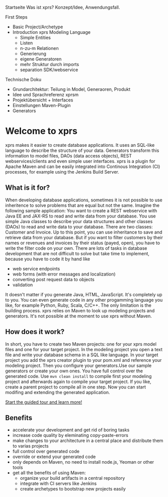 Startseite
Was ist xprs? Konzept/Idee, Anwendungsfall.

First Steps
* Basic Project/Archetype
* Introduction xprs Modeling Language
  * Simple Entities
  * Listen
  * n-zu-m Relationen
  * Generierung
  * eigene Generatoren
  * mehr Struktur durch imports
  * separation SDK/webservice
  
  
Technische Doku
  * Grundarchitektur: Teilung in Model, Generaoren, Produkt
  * Idee und Sprachreferenz xprsm
  * Projektübersicht + Interfaces
  * Einstellungen Maven-Plugin
  * Generators


# Welcome to xprs

xprs makes it easier to create database applications. It uses an SQL-like language to describe the structure of your data. Generators transform this information to model files, DAOs (data access objects), REST webservices/clients and even simple user interfaces.
xprs is a plugin for Apache Maven and can be easily integrated into Continous Integration (CI) processes, for example using the Jenkins Build Server.


## What is it for?

When developing database applications, sometimes it is not possible to use inheritence to solve problems that are equal but not the same. Imagine the following sample application: You want to create a REST webservice with Java EE and JAX-RS to read and write data from your database. You use simple Java classes to describe your data structures and other classes (DAOs) to read and write data to your database. There are two classes: Customer and Invoice. Up to this point, you can use inheritance to save and retrieve data from your database. But if you want to filter customers by their names or revenues and invoices by their status (payed, open), you have to write the filter code on your own. There are lots of tasks in database development that are not difficult to solve but take time to implement, because you have to code it by hand like

  * web service endpoints
  * web forms (with error messages and localization)
  * converting post request data to objects
  * validation

It doesn't matter if you generate Java, HTML, JavaScript. It's completely up to you. You can even generate code in any other progamming language you like, for example Python, Ruby, Scala, C/C++. The only limitation is the building process. xprs relies on Maven to look up modeling projects and generators. It's not possible at the moment to use xprs without Maven.


## How does it work?

In short, you have to create two Maven projects: one for your xprs model files and one for your target project. In the modeling project you open a text file and write your database schema in a SQL like language. In your target project you add the xprs creator plugin to your pom.xml and reference your modeling project. Then you configure your generators.Use our sample generators or create your own ones. You have full control over the generated code. Use `mvn clean install` to compile first your modeling project and afterwards again to compile your target project. If you like, create a parent project to compile all in one step. Now you can start modifing and extending the generated application.

[Start the guided tour and learn more!](getting-started/index.html)


## Benefits

  * accelerate your development and get rid of boring tasks
  * increase code quality by eleminating copy-paste-errors
  * make changes to your architecture in a central place and distribute them to varias projects
  * full control over generated code
  * override or extend your generated code
  * only depends on Maven, no need to install node.js, Yeoman or other tools
  * get all the benefits of using Maven:
    * organize your build artifacts in a central repository
    * integrate with CI servers like Jenkins
    * create archetypes to bootstrap new projects easily